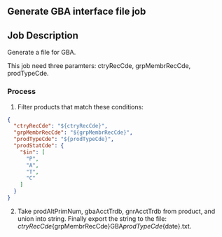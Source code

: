 ## Generate GBA interface file job

## Job Description

Generate a file for GBA.

This job need three paramters: ctryRecCde, grpMembrRecCde, prodTypeCde.

### Process

1. Filter products that match these conditions:

```json
{
  "ctryRecCde": "${ctryRecCde}",
  "grpMembrRecCde": "${grpMembrRecCde}",
  "prodTypeCde": "${prodTypeCde}",
  "prodStatCde": {
    "$in": [
      "P",
      "A",
      "T",
      "C"
    ]
  }
}
````
2. Take prodAltPrimNum, gbaAcctTrdb, gnrAcctTrdb from product, and union into string. Finally export the string to the file: ${ctryRecCde}${grpMembrRecCde}GBA${prodTypeCde}${date}.txt. 
